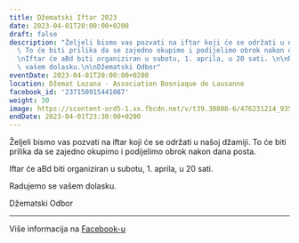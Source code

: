```yaml
---
title: Džematski Iftar 2023
date: 2023-04-01T20:00:00+0200
draft: false
description: "Željeli bismo vas pozvati na iftar koji će se održati u našoj džamiji.\
  \ To će biti prilika da se zajedno okupimo i podijelimo obrok nakon dana posta.\n\
  \nIftar će aBd biti organiziran u subotu, 1. aprila, u 20 sati. \n\nRadujemo se\
  \ vašem dolasku.\n\nDžematski Odbor"
eventDate: 2023-04-01T20:00:00+0200
location: Džemat Lozana - Association Bosniaque de Lausanne
facebook_id: '237150915441087'
weight: 30
image: https://scontent-ord5-1.xx.fbcdn.net/v/t39.30808-6/476231214_935500385377228_3500090740640109385_n.jpg?_nc_cat=101&ccb=1-7&_nc_sid=9e60e4&_nc_ohc=hgizf0eMAMUQ7kNvwFntxLW&_nc_oc=AdkSMIW7IMDPLX21BmvWq7DsFISqtkaapYIv26nf0S0JWjRS9HRt70hE2kx-7ieC2Hk&_nc_zt=23&_nc_ht=scontent-ord5-1.xx&edm=ABTKTjYEAAAA&_nc_gid=hN8ZkZfEBs-gzYJcMmv8Sw&oh=00_AfSARLbvsaFXYMejt9KXryw2EII4-fJOZRHSZoQRN8QiwA&oe=6877ACDA
endDate: 2023-04-01T23:30:00+0200
---
```


Željeli bismo vas pozvati na iftar koji će se održati u našoj džamiji. To će biti prilika da se zajedno okupimo i podijelimo obrok nakon dana posta.

Iftar će aBd biti organiziran u subotu, 1. aprila, u 20 sati. 

Radujemo se vašem dolasku.

Džematski Odbor

---

Više informacija na [Facebook-u](https://facebook.com/events/237150915441087)